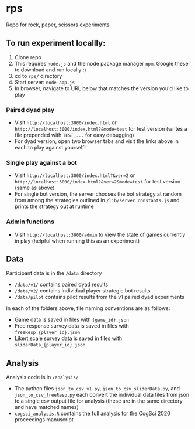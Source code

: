 # rps
Repo for rock, paper, scissors experiments

## To run experiment locallly:
1. Clone repo
2. This requires `node.js` and the node package manager `npm`. Google these to download and run locally :)
3. cd to `rps/` directory
2. Start server: `node app.js`
3. In browser, navigate to URL below that matches the version you'd like to play

### Paired dyad play
- Visit `http://localhost:3000/index.html` or `http://localhost:3000/index.html?&mode=test` for test version (writes a file prepended with `TEST_...` for easy debugging)
- For dyad version, open two browser tabs and visit the links above in each to play against yourself!

### Single play against a bot
- Visit `http://localhost:3000/index.html?&ver=2` or `http://localhost:3000/index.html?&ver=2&mode=test` for test version (same as above)
- For single bot version, the server chooses the bot strategy at random from among the strategies outlined in `/lib/server_constants.js` and prints the strategy out at runtime

### Admin functions
- Visit `http://localhost:3000/admin` to view the state of games currently in play (helpful when running this as an experiment)


## Data
Participant data is in the `/data` directory 
- `/data/v1/` contains paired dyad results
- `/data/v2/` contains individual player strategic bot results
- `/data/pilot` contains pilot results from the v1 paired dyad experiments

In each of the folders above, file naming conventions are as follows:
- Game data is saved in files with `{game_id}.json`
- Free response survey data is saved in files with `freeResp_{player_id}.json`
- Likert scale survey data is saved in files with `sliderData_{player_id}.json`

## Analysis
Analysis code is in `/analysis/`
- The python files `json_to_csv_v1.py`, `json_to_csv_sliderData.py`, and `json_to_csv_freeResp.py` each convert the individual data files from json to a single csv output file for analysis (these are in the same directory and have matched names)
- `cogsci_analysis.R` contains the full analysis for the CogSci 2020 proceedings manuscript



